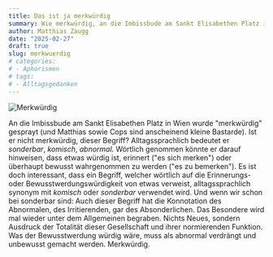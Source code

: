 ```yaml
---
title: Das ist ja merkwürdig
summary: Wie merkwürdig, an die Imbissbude am Sankt Elisabethen Platz in Wien wurde "merkwürdig" gesprayt.
author: Matthias Zaugg
date: "2025-02-27"
draft: true
slug: merkwuerdig
# categories:
# - Aphorismen
# tags:
# - Alltagsgedanken
---
```


![Merkwürdig](/img/merkwuerdig.png)

An die Imbissbude am Sankt Elisabethen Platz in Wien wurde "merkwürdig" gesprayt (und Matthias sowie Cops sind anscheinend kleine Bastarde). Ist er nicht merkwürdig, dieser Begriff? Alltagssprachlich bedeutet er *sonderbar*, *komisch*, *abnormal*. Wörtlich genommen könnte er darauf hinweisen, dass etwas würdig ist, erinnert ("es sich merken") oder überhaupt bewusst wahrgenommen zu werden ("es zu bemerken"). Es ist doch interessant, dass ein Begriff, welcher wörtlich auf die Erinnerungs- oder Bewusstwerdungswürdigkeit von etwas verweist, alltagssprachlich synonym mit *komisch* oder *sonderbar* verwendet wird. Und wenn wir schon bei sonderbar sind: Auch dieser Begriff hat die Konnotation des Abnormalen, des Irritierenden, gar des Absonderlichen. Das Besondere wird mal wieder unter dem Allgemeinen begraben. Nichts Neues, sondern Ausdruck der Totalität dieser Gesellschaft und ihrer normierenden Funktion. Was der Bewusstwerdung würdig wäre, muss als abnormal verdrängt und unbewusst gemacht werden. Merkwürdig.